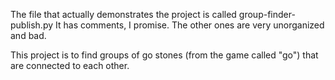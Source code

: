 The file that actually demonstrates the project is called group-finder-publish.py
It has comments, I promise. The other ones are very unorganized and bad. 

This project is to find groups of go stones (from the game called "go") that are connected to each other.

